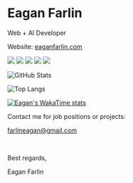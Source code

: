# **Eagan Farlin**

Web + AI Developer
<br/>

Website: [eaganfarlin.com](https://eaganfarlin.com)

![](https://img.shields.io/badge/HTML-informational?style=flat&logo=html5&logoColor=white&labelColor=4f4f4f&color=3f3f3f)
![](https://img.shields.io/badge/CSS-informational?style=flat&logo=css3&logoColor=white&labelColor=4f4f4f&color=3f3f3f)
![](https://img.shields.io/badge/Javascript-informational?style=flat&logo=javascript&logoColor=white&labelColor=4f4f4f&color=3f3f3f)
![](https://img.shields.io/badge/React-informational?style=flat&logo=react&logoColor=white&&abelColor=4f4f4f&color=3f3f3f)
![](https://img.shields.io/badge/Python-informational?style=flat&logo=python&logoColor=white&&abelColor=4f4f4f&color=3f3f3f)

![GitHub Stats](https://github-readme-stats.vercel.app/api/?username=eaganfarlin&count_private=true&theme=transparent&showicons=true)

![Top Langs](https://github-readme-stats.vercel.app/api/top-langs/?username=eaganfarlin&layout=compact&theme=transparent&showicons=true)

[![Eagan's WakaTime stats](https://github-readme-stats.vercel.app/api/wakatime?username=eaganfarlin)](https://github.com/eaganfarlin/github-readme-stats)

Contact me for job positions or projects:

[farlineagan@gmail.com](mailto:farlineagan@gmail.com "email")

<br/>

Best regards,

Eagan Farlin
